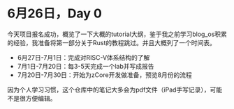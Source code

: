 # 6月26日，Day 0

今天项目报名成功，概览了一下大概的tutorial大纲，鉴于我之前学习blog_os积累的经验，我准备将第一部分关于Rust的教程跳过。并且大概列了一个时间表。



- 6月27日-7月1日：完成对RISC-V体系结构的了解
- 7月1日-7月20日：每3-5天完成一个lab并写成报告
- 7月20日-7月30日：开始为zCore开发做准备，预览8月份的流程



因为个人学习习惯，这个仓库中的笔记大多会为pdf文件（iPad手写记录），可能不是很方便编辑。

